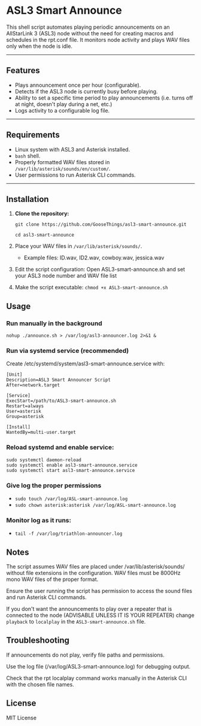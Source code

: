 # ASL3 Smart Announce

This shell script automates playing periodic announcements on an AllStarLink 3 (ASL3) node without the need for creating macros and schedules in the rpt.conf file. It monitors node activity and plays WAV files only when the node is idle.

---

## Features

- Plays announcement once per hour (configurable).
- Detects if the ASL3 node is currently busy before playing.
- Ability to set a specific time period to play announcements (i.e. turns off at night, doesn't play during a net, etc.)
- Logs activity to a configurable log file.

---

## Requirements

- Linux system with ASL3 and Asterisk installed.
- `bash` shell.
- Properly formatted WAV files stored in `/var/lib/asterisk/sounds/en/custom/`.
- User permissions to run Asterisk CLI commands.

---

## Installation

1. **Clone the repository:**

   ```git clone https://github.com/GooseThings/asl3-smart-announce.git```
   
   ```cd asl3-smart-announce```
   
 3. Place your WAV files in ```/var/lib/asterisk/sounds/```.
    * Example files: ID.wav, ID2.wav, cowboy.wav, jessica.wav
 4. Edit the script configuration:
    Open ASL3-smart-announce.sh and set your ASL3 node number and WAV file list
 5. Make the script executable: ```chmod +x ASL3-smart-announce.sh```
 ## Usage
 ### Run manually in the background
```nohup ./announce.sh > /var/log/asl3-announcer.log 2>&1 &```
 ### Run via systemd service (recommended)
   Create /etc/systemd/system/asl3-smart-announce.service with: 
 
```
[Unit]
Description=ASL3 Smart Announcer Script
After=network.target

[Service]
ExecStart=/path/to/ASL3-smart-announce.sh
Restart=always
User=asterisk
Group=asterisk

[Install]
WantedBy=multi-user.target
```

 ### Reload systemd and enable service:

```
sudo systemctl daemon-reload
sudo systemctl enable asl3-smart-announce.service
sudo systemctl start asl3-smart-announce.service
```
 ### Give log the proper permissions
 * ```sudo touch /var/log/ASL-smart-announce.log```
 * ```sudo chown asterisk:asterisk /var/log/ASL-smart-announce.log```
 ### Monitor log as it runs:
  * ```tail -f /var/log/triathlon-announcer.log```

 ## Notes
The script assumes WAV files are placed under /var/lib/asterisk/sounds/ without file extensions in the configuration. WAV files must be 8000Hz mono WAV files of the proper format.

Ensure the user running the script has permission to access the sound files and run Asterisk CLI commands.

If you don't want the announcements to play over a repeater that is connected to the node (ADVISABLE UNLESS IT IS YOUR REPEATER) change ```playback``` to ```localplay``` in the ```ASL3-smart-announce.sh``` file.

 ## Troubleshooting
If announcements do not play, verify file paths and permissions.

Use the log file (/var/log/ASL3-smart-announce.log) for debugging output.

Check that the rpt localplay command works manually in the Asterisk CLI with the chosen file names.

## License
MIT License
